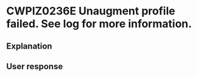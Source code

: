# CWPIZ0236E Unaugment profile failed. See log for more information.

## Explanation

## User response
